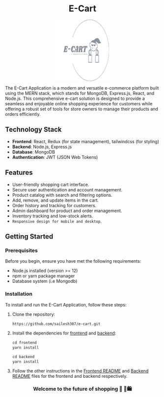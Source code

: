 <h1 align="center">E-Cart</h1>

<p align="center"><img src="./images/logo-no-background.svg" alt="E-Cart Logo" width="200" height="200" align="center" /></p>

The E-Cart Application is a modern and versatile e-commerce platform built using the MERN stack, which stands for MongoDB, Express.js, React, and Node.js. This comprehensive e-cart solution is designed to provide a seamless and enjoyable online shopping experience for customers while offering a robust set of tools for store owners to manage their products and orders efficiently.

## Technology Stack
- **Frontend**: React, Redux (for state management), tailwindcss (for styling)
- **Backend**: Node.js, Express.js
- **Database**: MongoDB
- **Authentication**: JWT (JSON Web Tokens)
<!-- - Payment Processing: Integration with popular payment gateways (e.g., Stripe, PayPal)
- Deployment: Github pages
 -->
## Features
- User-friendly shopping cart interface.
- Secure user authentication and account management.
- Product catalog with search and filtering options.
- Add, remove, and update items in the cart.
- Order history and tracking for customers.
- Admin dashboard for product and order management.
- Inventory tracking and low-stock alerts.
- `Responsive design for mobile and desktop`.
<!-- - Analytics and reporting tools. -->
<!-- - Checkout and payment processing (integrates with common payment gateways). -->

## Getting Started

### Prerequisites

Before you begin, ensure you have met the following requirements:

- Node.js installed (version >= 12)
- npm or yarn package manager
- Database system (i.e Mongodb)

### Installation

To install and run the E-Cart Application, follow these steps:

1. Clone the repository:

   ```shell
   https://github.com/sailesh307/e-cart.git
    ```
2. Install the dependencies for [frontend](./frontend/) and [backend](./backend):

   ```shell
   cd frontend
   yarn install
   ```
   ```shell
   cd backend
   yarn install
   ```
3. Follow the other instructions in the [Frontend README](./frontend/README.md) and [Backend README](./backend/README.md) files for the frontend and backend respectively.


<h3 align="center">  Welcome to the future of shopping 🛒 🎉🛍️ </h3>
